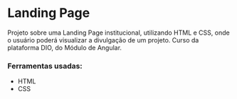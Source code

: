 # Landing Page

Projeto sobre uma Landing Page institucional, utilizando HTML e CSS, onde o usuário poderá visualizar a divulgação de um projeto.
Curso da plataforma DIO, do Módulo de Angular.
### Ferramentas usadas:

* HTML
* CSS